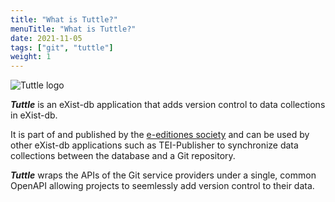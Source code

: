 ```yaml
---
title: "What is Tuttle?"
menuTitle: "What is Tuttle?"
date: 2021-11-05
tags: ["git", "tuttle"]
weight: 1
---
```


![Tuttle logo](/tuttle-doc/images/HPTuttle-1866.png)

***Tuttle*** is an eXist-db application that adds version control to data collections in eXist-db.

It is part of and published by the [e-editiones society](https://e-editiones.org/) and can be used by
other eXist-db applications such as TEI-Publisher to synchronize
data collections between the database and a Git repository. 

***Tuttle*** wraps the APIs of the Git service providers under a single, common OpenAPI allowing
projects to seemlessly add version control to their data.


